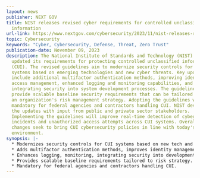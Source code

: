 ```yaml
---
layout: news
publisher: NEXT GOV
title: NIST releases revised cyber requirements for controlled unclassified
  information
url-link: https://www.nextgov.com/cybersecurity/2023/11/nist-releases-revised-cyber-requirements-controlled-unclassified-information/391904/
topic: Cybersecurity
keywords: "Cyber, Cybersecurity, Defense, Threat, Zero Trust"
publication-date: November 09, 2023
description: The National Institute of Standards and Technology (NIST) has
  updated its requirements for protecting controlled unclassified information
  (CUI). The revised guidelines aim to modernize security controls for CUI
  systems based on emerging technologies and new cyber threats. Key updates
  include additional multifactor authentication methods, improving identity and
  access management, enhanced logging and monitoring capabilities, and
  integrating security into system development processes. The guidelines also
  provide scalable baseline security requirements that can be tailored based on
  an organization's risk management strategy. Adopting the guidelines will be
  mandatory for federal agencies and contractors handling CUI. NIST developed
  the updates with input from public and private sector stakeholders.
  Implementing the guidelines will improve real-time detection of cyber
  incidents and unauthorized access attempts across CUI systems. Overall, the
  changes seek to bring CUI cybersecurity policies in line with today's digital
  environment.
synopsis: |-
  * Modernizes security controls for CUI systems based on new tech and threats.
  * Adds multifactor authentication methods, improves identity management.
  * Enhances logging, monitoring, integrating security into development.
  * Provides scalable baseline requirements tailored to risk strategy.
  * Mandatory for federal agencies and contractors handling CUI.
---
```

